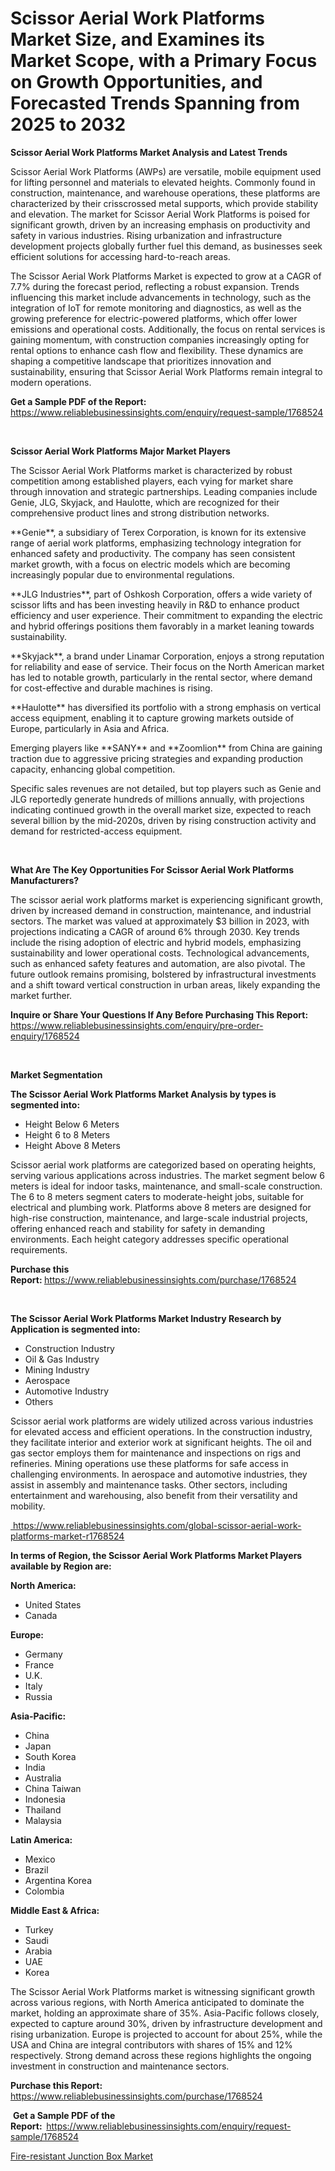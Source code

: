 <p><h1>Scissor Aerial Work Platforms Market Size, and Examines its Market Scope, with a Primary Focus on Growth Opportunities, and Forecasted Trends Spanning from 2025 to 2032</h1></p><p><strong>Scissor Aerial Work Platforms Market Analysis and Latest Trends</strong></p>
<p><p>Scissor Aerial Work Platforms (AWPs) are versatile, mobile equipment used for lifting personnel and materials to elevated heights. Commonly found in construction, maintenance, and warehouse operations, these platforms are characterized by their crisscrossed metal supports, which provide stability and elevation. The market for Scissor Aerial Work Platforms is poised for significant growth, driven by an increasing emphasis on productivity and safety in various industries. Rising urbanization and infrastructure development projects globally further fuel this demand, as businesses seek efficient solutions for accessing hard-to-reach areas.</p><p>The Scissor Aerial Work Platforms Market is expected to grow at a CAGR of 7.7% during the forecast period, reflecting a robust expansion. Trends influencing this market include advancements in technology, such as the integration of IoT for remote monitoring and diagnostics, as well as the growing preference for electric-powered platforms, which offer lower emissions and operational costs. Additionally, the focus on rental services is gaining momentum, with construction companies increasingly opting for rental options to enhance cash flow and flexibility. These dynamics are shaping a competitive landscape that prioritizes innovation and sustainability, ensuring that Scissor Aerial Work Platforms remain integral to modern operations.</p></p>
<p><strong>Get a Sample PDF of the Report:&nbsp;</strong> <a href="https://www.reliablebusinessinsights.com/enquiry/request-sample/1768524?utm_campaign=3057&utm_medium=2&utm_source=Github&utm_content=ia&utm_term=11042025&utm_id=scissor-aerial-work-platforms">https://www.reliablebusinessinsights.com/enquiry/request-sample/1768524</a></p>
<p>&nbsp;</p>
<p><strong>Scissor Aerial Work Platforms Major Market Players</strong></p>
<p><p>The Scissor Aerial Work Platforms market is characterized by robust competition among established players, each vying for market share through innovation and strategic partnerships. Leading companies include Genie, JLG, Skyjack, and Haulotte, which are recognized for their comprehensive product lines and strong distribution networks.</p><p>**Genie**, a subsidiary of Terex Corporation, is known for its extensive range of aerial work platforms, emphasizing technology integration for enhanced safety and productivity. The company has seen consistent market growth, with a focus on electric models which are becoming increasingly popular due to environmental regulations.</p><p>**JLG Industries**, part of Oshkosh Corporation, offers a wide variety of scissor lifts and has been investing heavily in R&D to enhance product efficiency and user experience. Their commitment to expanding the electric and hybrid offerings positions them favorably in a market leaning towards sustainability.</p><p>**Skyjack**, a brand under Linamar Corporation, enjoys a strong reputation for reliability and ease of service. Their focus on the North American market has led to notable growth, particularly in the rental sector, where demand for cost-effective and durable machines is rising.</p><p>**Haulotte** has diversified its portfolio with a strong emphasis on vertical access equipment, enabling it to capture growing markets outside of Europe, particularly in Asia and Africa. </p><p>Emerging players like **SANY** and **Zoomlion** from China are gaining traction due to aggressive pricing strategies and expanding production capacity, enhancing global competition.</p><p>Specific sales revenues are not detailed, but top players such as Genie and JLG reportedly generate hundreds of millions annually, with projections indicating continued growth in the overall market size, expected to reach several billion by the mid-2020s, driven by rising construction activity and demand for restricted-access equipment.</p></p>
<p>&nbsp;</p>
<p><strong>What Are The Key Opportunities For Scissor Aerial Work Platforms Manufacturers?</strong></p>
<p><p>The scissor aerial work platforms market is experiencing significant growth, driven by increased demand in construction, maintenance, and industrial sectors. The market was valued at approximately $3 billion in 2023, with projections indicating a CAGR of around 6% through 2030. Key trends include the rising adoption of electric and hybrid models, emphasizing sustainability and lower operational costs. Technological advancements, such as enhanced safety features and automation, are also pivotal. The future outlook remains promising, bolstered by infrastructural investments and a shift toward vertical construction in urban areas, likely expanding the market further.</p></p>
<p><strong>Inquire or Share Your Questions If Any Before Purchasing This Report:</strong> <a href="https://www.reliablebusinessinsights.com/enquiry/pre-order-enquiry/1768524?utm_campaign=3057&utm_medium=2&utm_source=Github&utm_content=ia&utm_term=11042025&utm_id=scissor-aerial-work-platforms">https://www.reliablebusinessinsights.com/enquiry/pre-order-enquiry/1768524</a></p>
<p>&nbsp;</p>
<p><strong>Market Segmentation</strong></p>
<p><strong>The Scissor Aerial Work Platforms Market Analysis by types is segmented into:</strong></p>
<p><ul><li>Height Below 6 Meters</li><li>Height 6 to 8 Meters</li><li>Height Above 8 Meters</li></ul></p>
<p><p>Scissor aerial work platforms are categorized based on operating heights, serving various applications across industries. The market segment below 6 meters is ideal for indoor tasks, maintenance, and small-scale construction. The 6 to 8 meters segment caters to moderate-height jobs, suitable for electrical and plumbing work. Platforms above 8 meters are designed for high-rise construction, maintenance, and large-scale industrial projects, offering enhanced reach and stability for safety in demanding environments. Each height category addresses specific operational requirements.</p></p>
<p><strong>Purchase this Report:&nbsp;</strong><a href="https://www.reliablebusinessinsights.com/purchase/1768524?utm_campaign=3057&utm_medium=2&utm_source=Github&utm_content=ia&utm_term=11042025&utm_id=scissor-aerial-work-platforms">https://www.reliablebusinessinsights.com/purchase/1768524</a></p>
<p>&nbsp;</p>
<p><strong>The Scissor Aerial Work Platforms Market Industry Research by Application is segmented into:</strong></p>
<p><ul><li>Construction Industry</li><li>Oil & Gas Industry</li><li>Mining Industry</li><li>Aerospace</li><li>Automotive Industry</li><li>Others</li></ul></p>
<p><p>Scissor aerial work platforms are widely utilized across various industries for elevated access and efficient operations. In the construction industry, they facilitate interior and exterior work at significant heights. The oil and gas sector employs them for maintenance and inspections on rigs and refineries. Mining operations use these platforms for safe access in challenging environments. In aerospace and automotive industries, they assist in assembly and maintenance tasks. Other sectors, including entertainment and warehousing, also benefit from their versatility and mobility.</p></p>
<p><a href="https://www.reliablebusinessinsights.com/global-scissor-aerial-work-platforms-market-r1768524?utm_campaign=3057&utm_medium=2&utm_source=Github&utm_content=ia&utm_term=11042025&utm_id=scissor-aerial-work-platforms">&nbsp;https://www.reliablebusinessinsights.com/global-scissor-aerial-work-platforms-market-r1768524</a></p>
<p><strong>In terms of Region, the Scissor Aerial Work Platforms Market Players available by Region are:</strong></p>
<p>
    <p> <strong> North America: </strong>
        <ul>
            <li>United States</li>
            <li>Canada</li>
        </ul>
        </p> 
    <p> <strong> Europe: </strong>
        <ul>
            <li>Germany</li>
            <li>France</li>
            <li>U.K.</li>
            <li>Italy</li>
            <li>Russia</li>
        </ul>
        </p> 
    <p> <strong> Asia-Pacific: </strong>
        <ul>
            <li>China</li>
            <li>Japan</li>
            <li>South Korea</li>
            <li>India</li>
            <li>Australia</li>
            <li>China Taiwan</li>
            <li>Indonesia</li>
            <li>Thailand</li>
            <li>Malaysia</li>
        </ul>
        </p> 
    <p> <strong> Latin America: </strong>
        <ul>
            <li>Mexico</li>
            <li>Brazil</li>
            <li>Argentina Korea</li>
            <li>Colombia</li>
        </ul>
        </p> 
    <p> <strong> Middle East & Africa: </strong>
        <ul>
            <li>Turkey</li>
            <li>Saudi</li>
            <li>Arabia</li>
            <li>UAE</li>
            <li>Korea</li>
        </ul>
    </p>
    </p>
<p><p>The Scissor Aerial Work Platforms market is witnessing significant growth across various regions, with North America anticipated to dominate the market, holding an approximate share of 35%. Asia-Pacific follows closely, expected to capture around 30%, driven by infrastructure development and rising urbanization. Europe is projected to account for about 25%, while the USA and China are integral contributors with shares of 15% and 12% respectively. Strong demand across these regions highlights the ongoing investment in construction and maintenance sectors.</p></p>
<p><strong>Purchase this Report: </strong><a href="https://www.reliablebusinessinsights.com/purchase/1768524?utm_campaign=3057&utm_medium=2&utm_source=Github&utm_content=ia&utm_term=11042025&utm_id=scissor-aerial-work-platforms">https://www.reliablebusinessinsights.com/purchase/1768524</a></p>
<p>&nbsp;<strong>Get a Sample PDF of the Report:&nbsp;&nbsp;</strong><a href="https://www.reliablebusinessinsights.com/enquiry/request-sample/1768524?utm_campaign=3057&utm_medium=2&utm_source=Github&utm_content=ia&utm_term=11042025&utm_id=scissor-aerial-work-platforms">https://www.reliablebusinessinsights.com/enquiry/request-sample/1768524</a></p>
<p><strong></strong></p>
<p><p><a href="https://github.com/djoeamakeh/Market-Research-Report-List-1/blob/main/fire-resistant-junction-box-market.md?utm_campaign=3057&utm_medium=2&utm_source=Github&utm_content=ia&utm_term=11042025&utm_id=scissor-aerial-work-platforms">Fire-resistant Junction Box Market</a></p></p>